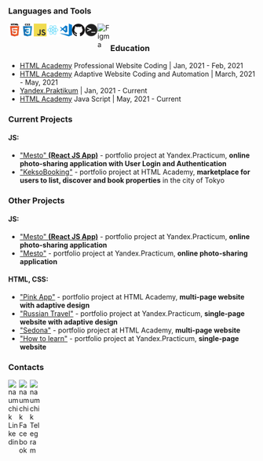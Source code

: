### Languages and Tools
[<img align="left" alt="HTML5" width="26px" src="https://raw.githubusercontent.com/github/explore/80688e429a7d4ef2fca1e82350fe8e3517d3494d/topics/html/html.png" />][html]
[<img align="left" alt="CSS3" width="26px" src="https://raw.githubusercontent.com/github/explore/80688e429a7d4ef2fca1e82350fe8e3517d3494d/topics/css/css.png" />][css]
[<img align="left" alt="JavaScript" width="26px" src="https://raw.githubusercontent.com/github/explore/80688e429a7d4ef2fca1e82350fe8e3517d3494d/topics/javascript/javascript.png" />][js]
[<img align="left" alt="React" width="26px" src="https://raw.githubusercontent.com/github/explore/80688e429a7d4ef2fca1e82350fe8e3517d3494d/topics/react/react.png">][react]
[<img align="left" alt="Visual Studio Code" width="26px" src="https://raw.githubusercontent.com/github/explore/80688e429a7d4ef2fca1e82350fe8e3517d3494d/topics/visual-studio-code/visual-studio-code.png" />][vscode]
[<img align="left" alt="GitHub" width="26px" src="https://raw.githubusercontent.com/github/explore/78df643247d429f6cc873026c0622819ad797942/topics/github/github.png" />][github]
<img align="left" alt="Terminal" width="26px" src="https://raw.githubusercontent.com/github/explore/80688e429a7d4ef2fca1e82350fe8e3517d3494d/topics/terminal/terminal.png" />
[<img align="left" alt="Figma" width="26px" src="https://upload.wikimedia.org/wikipedia/commons/a/ad/Figma-1-logo.png" />][figma]
<br>

### Education
- [HTML Academy][htmlacademy] Professional Website Coding | Jan, 2021 - Feb, 2021
- [HTML Academy][htmlacademy] Adaptive Website Coding and Automation | March, 2021 - May, 2021 
- [Yandex.Praktikum][yapraktikum] | Jan, 2021 - Current
- [HTML Academy][htmlacademy] Java Script | May, 2021 - Current

### Current Projects

#### JS:
* ["Mesto" **(React JS App)**](https://github.com/naumch1k/react-mesto-auth) - portfolio project at Yandex.Practicum, **online photo-sharing application with User Login and Authentication**
* ["KeksoBooking"](https://github.com/naumch1k/1692143-keksobooking-23) - portfolio project at HTML Academy, **marketplace for users to list, discover and book properties** in the city of Tokyo

### Other Projects

#### JS:
* ["Mesto" **(React JS App)**](https://github.com/naumch1k/mesto-react) - portfolio project at Yandex.Practicum, **online photo-sharing application**
* ["Mesto"](https://github.com/naumch1k/mesto) - portfolio project at Yandex.Practicum, **online photo-sharing application**

#### HTML, CSS:
* ["Pink App"](https://github.com/naumch1k/pink) - portfolio project at HTML Academy, **multi-page website with adaptive design**
* ["Russian Travel"](https://github.com/naumch1k/russian-travel) - portfolio project at Yandex.Practicum, **single-page website with adaptive design**
* ["Sedona"](https://github.com/naumch1k/1692143-sedona-30/tree/feature/eng) - portfolio project at HTML Academy, **multi-page website**
* ["How to learn"](https://github.com/naumch1k/how-to-learn) - portfolio project at Yandex.Practicum, **single-page website**

### Contacts
[<img align="left" alt="naumchik Linkedin" width="22px" src="https://upload.wikimedia.org/wikipedia/commons/c/c9/Linkedin.svg">][Linkedin]
[<img align="left" alt="naumchik Facebook" width="22px" src="https://upload.wikimedia.org/wikipedia/commons/c/cd/Facebook_logo_%28square%29.png">][facebook]
[<img align="left" alt="naumchik Telegram" width="22px" src="https://upload.wikimedia.org/wikipedia/commons/thumb/8/82/Telegram_logo.svg/1024px-Telegram_logo.svg.png">][telegram]

[Linkedin]: https://www.linkedin.com/in/naumch1k/
[facebook]: https://www.facebook.com/profile.php?id=1094566124
[telegram]: https://t.me/naumch1ck
[yapraktikum]: https://practicum.yandex.com/web/
[htmlacademy]: https://htmlacademy.org/
[vscode]: https://code.visualstudio.com/
[html]: https://html.spec.whatwg.org/
[css]: https://en.wikipedia.org/wiki/CSS
[js]: https://www.javascript.com/
[react]: https://reactjs.org/
[github]: https://github.com/
[figma]: https://www.figma.com/
